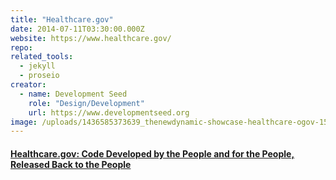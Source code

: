 ```yaml
---
title: "Healthcare.gov"
date: 2014-07-11T03:30:00.000Z
website: https://www.healthcare.gov/
repo:
related_tools:
  - jekyll
  - proseio
creator:
  - name: Development Seed
    role: "Design/Development"
    url: https://www.developmentseed.org    
image: /uploads/1436585373639_thenewdynamic-showcase-healthcare-ogov-150710.jpg
---
```


#### [Healthcare.gov: Code Developed by the People and for the People, Released Back to the People](http://www.theatlantic.com/technology/archive/2013/06/healthcaregov-code-developed-by-the-people-and-for-the-people-released-back-to-the-people/277295/)

